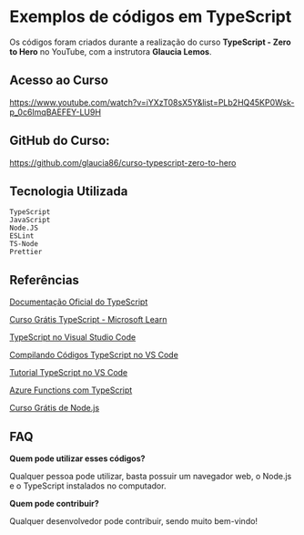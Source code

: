 # Exemplos de códigos em TypeScript

Os códigos foram criados durante a realização do curso **TypeScript - Zero to Hero** no YouTube, com a instrutora **Glaucia Lemos**.

## Acesso ao Curso

https://www.youtube.com/watch?v=iYXzT08sX5Y&list=PLb2HQ45KP0Wsk-p_0c6ImqBAEFEY-LU9H

## GitHub do Curso:

https://github.com/glaucia86/curso-typescript-zero-to-hero

## Tecnologia Utilizada
```
TypeScript
JavaScript
Node.JS
ESLint
TS-Node
Prettier
```

## Referências

[Documentação Oficial do TypeScript](https://www.typescriptlang.org/docs/handbook/intro.html)

[Curso Grátis TypeScript - Microsoft Learn](https://bit.ly/31bf0UT)

[TypeScript no Visual Studio Code](https://bit.ly/3qlg1Sj)

[Compilando Códigos TypeScript no VS Code](https://bit.ly/37g9CA5)

[Tutorial TypeScript no VS Code](https://bit.ly/3pps9jz)

[Azure Functions com TypeScript](http://bit.ly/37dYeF5)

[Curso Grátis de Node.js](http://bit.ly/3jNlNcK)

## FAQ

**Quem pode utilizar esses códigos?**

Qualquer pessoa pode utilizar, basta possuir um navegador web, o Node.js e o TypeScript instalados no computador.

**Quem pode contribuir?**

Qualquer desenvolvedor pode contribuir, sendo muito bem-vindo!
